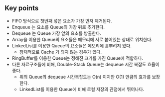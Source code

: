 ## Key points

- FIFO 방식으로 첫번째 넣은 요소가 가장 먼저 제거된다.
- Enqueue 는 요소를 Queue의 가장 뒤로 추가한다.
- Dequeue 는 Queue 가장 앞의 요소를 방출한다.
- Array을 이용한 Queue의 요소들은 메모리에 서로 붙어있는 상태로 위치한다.
- LinkedList를 이용한 Queue의 요소들은 메모리에 흩뿌려져 있다.
    - 잠재적으로 Cache 가 되지 않는 경우가 있다.
- RingBuffer를 이용한 Queue는 정해진 크기를 가진 Queue에 적합하다.
- 다른 자료구조들에 비해, Double-Stack Queue는 dequeue 시간 복잡도 효율이 좋다.
    - 위의 Queue의 dequeue 시간복잡도는 O(n) 이지만 O(1) 만큼의 효과를 보장한다.
    - LinkedList를 이용한 Queue에 비해 로컬 저장의 관점에서 뛰어나다.
